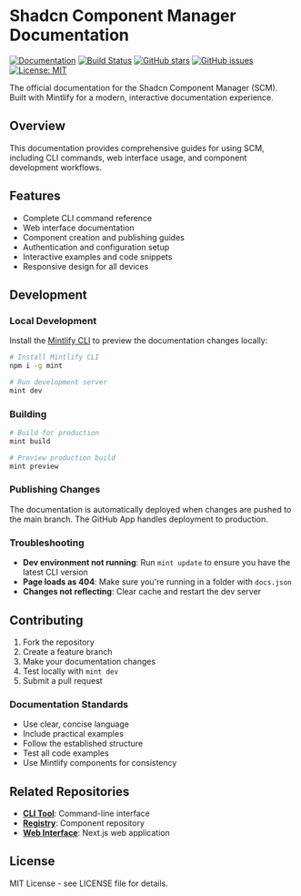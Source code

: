 # Shadcn Component Manager Documentation

[![Documentation](https://img.shields.io/badge/Documentation-Mintlify-blue.svg)](https://docs.scm-registry.vercel.app)
[![Build Status](https://img.shields.io/badge/Build-Passing-brightgreen.svg)](https://github.com/Shadcn-Component-Manager/docs)
[![GitHub stars](https://img.shields.io/github/stars/Shadcn-Component-Manager/docs.svg?style=social&label=Star)](https://github.com/Shadcn-Component-Manager/docs)
[![GitHub issues](https://img.shields.io/github/issues/Shadcn-Component-Manager/docs.svg)](https://github.com/Shadcn-Component-Manager/docs/issues)
[![License: MIT](https://img.shields.io/badge/License-MIT-yellow.svg)](https://opensource.org/licenses/MIT)

The official documentation for the Shadcn Component Manager (SCM).  Built with Mintlify for a modern, interactive documentation experience.

## Overview

This documentation provides comprehensive guides for using SCM, including CLI commands, web interface usage, and component development workflows.

## Features

- Complete CLI command reference
- Web interface documentation  
- Component creation and publishing guides
- Authentication and configuration setup
- Interactive examples and code snippets
- Responsive design for all devices

## Development

### Local Development

Install the [Mintlify CLI](https://www.npmjs.com/package/mint) to preview the documentation changes locally:

```bash
# Install Mintlify CLI
npm i -g mint

# Run development server
mint dev
```

### Building

```bash
# Build for production
mint build

# Preview production build
mint preview
```

### Publishing Changes

The documentation is automatically deployed when changes are pushed to the main branch. The GitHub App handles deployment to production.

### Troubleshooting

- **Dev environment not running**: Run `mint update` to ensure you have the latest CLI version
- **Page loads as 404**: Make sure you're running in a folder with `docs.json`
- **Changes not reflecting**: Clear cache and restart the dev server

## Contributing

1. Fork the repository
2. Create a feature branch
3. Make your documentation changes
4. Test locally with `mint dev`
5. Submit a pull request

### Documentation Standards

- Use clear, concise language
- Include practical examples
- Follow the established structure
- Test all code examples
- Use Mintlify components for consistency

## Related Repositories

- **[CLI Tool](https://github.com/Shadcn-Component-Manager/scm)**: Command-line interface
- **[Registry](https://github.com/Shadcn-Component-Manager/registry)**: Component repository
- **[Web Interface](https://github.com/Shadcn-Component-Manager/web)**: Next.js web application

## License

MIT License - see LICENSE file for details.
